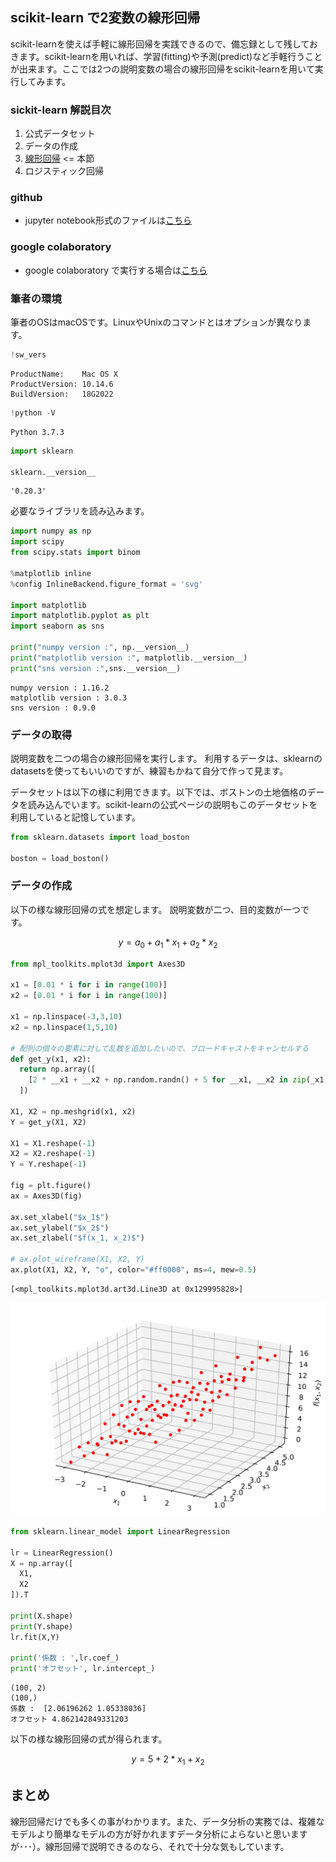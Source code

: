 
## scikit-learn で2変数の線形回帰

scikit-learnを使えば手軽に線形回帰を実践できるので、備忘録として残しておきます。scikit-learnを用いれば、学習(fitting)や予測(predict)など手軽行うことが出来ます。ここでは2つの説明変数の場合の線形回帰をscikit-learnを用いて実行してみます。

### sickit-learn 解説目次

1. 公式データセット
2. データの作成
3. [線形回帰](/article/library/sklearn/linear_regression/) <= 本節
4. ロジスティック回帰

### github
- jupyter notebook形式のファイルは[こちら](https://github.com/hiroshi0530/wa-src/blob/master/article/library/sklearn/linear_regression/lr_nb.ipynb)

### google colaboratory
- google colaboratory で実行する場合は[こちら](https://colab.research.google.com/github/hiroshi0530/wa-src/blob/master/article/library/sklearn/linear_regression/lr_nb.ipynb)

### 筆者の環境
筆者のOSはmacOSです。LinuxやUnixのコマンドとはオプションが異なります。


```python
!sw_vers
```

    ProductName:	Mac OS X
    ProductVersion:	10.14.6
    BuildVersion:	18G2022



```python
!python -V
```

    Python 3.7.3



```python
import sklearn

sklearn.__version__
```




    '0.20.3'



必要なライブラリを読み込みます。


```python
import numpy as np
import scipy
from scipy.stats import binom

%matplotlib inline
%config InlineBackend.figure_format = 'svg'

import matplotlib
import matplotlib.pyplot as plt
import seaborn as sns

print("numpy version :", np.__version__)
print("matplotlib version :", matplotlib.__version__)
print("sns version :",sns.__version__)
```

    numpy version : 1.16.2
    matplotlib version : 3.0.3
    sns version : 0.9.0


### データの取得
説明変数を二つの場合の線形回帰を実行します。
利用するデータは、sklearnのdatasetsを使ってもいいのですが、練習もかねて自分で作って見ます。

データセットは以下の様に利用できます。以下では、ボストンの土地価格のデータを読み込んでいます。scikit-learnの公式ページの説明もこのデータセットを利用していると記憶しています。



```python
from sklearn.datasets import load_boston

boston = load_boston()
```

### データの作成
以下の様な線形回帰の式を想定します。
説明変数が二つ、目的変数が一つです。

$$
y = a_0 + a_1 * x_1 + a_2 * x_2
$$


```python
from mpl_toolkits.mplot3d import Axes3D

x1 = [0.01 * i for i in range(100)]
x2 = [0.01 * i for i in range(100)]

x1 = np.linspace(-3,3,10)
x2 = np.linspace(1,5,10)

# 配列の個々の要素に対して乱数を追加したいので、ブロードキャストをキャンセルする
def get_y(x1, x2):
  return np.array([
    [2 * __x1 + __x2 + np.random.randn() + 5 for __x1, __x2 in zip(_x1,_x2)] for _x1, _x2 in zip(x1,x2)
  ])

X1, X2 = np.meshgrid(x1, x2)
Y = get_y(X1, X2)

X1 = X1.reshape(-1)
X2 = X2.reshape(-1)
Y = Y.reshape(-1)

fig = plt.figure()
ax = Axes3D(fig)

ax.set_xlabel("$x_1$")
ax.set_ylabel("$x_2$")
ax.set_zlabel("$f(x_1, x_2)$")

# ax.plot_wireframe(X1, X2, Y)
ax.plot(X1, X2, Y, "o", color="#ff0000", ms=4, mew=0.5)

```




    [<mpl_toolkits.mplot3d.art3d.Line3D at 0x129995828>]




![svg](lr_nb_files/lr_nb_9_1.svg)



```python
from sklearn.linear_model import LinearRegression

lr = LinearRegression()
X = np.array([
  X1,
  X2
]).T

print(X.shape)
print(Y.shape)
lr.fit(X,Y)

print('係数 : ',lr.coef_)
print('オフセット', lr.intercept_)
```

    (100, 2)
    (100,)
    係数 :  [2.06196262 1.05338036]
    オフセット 4.862142849331203


以下の様な線形回帰の式が得られます。

$$
y = 5 + 2 * x_1 + x_2
$$

## まとめ
線形回帰だけでも多くの事がわかります。また、データ分析の実務では、複雑なモデルより簡単なモデルの方が好かれますデータ分析によらないと思いますが･･･）。線形回帰で説明できるのなら、それで十分な気もしています。
